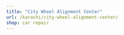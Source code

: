 ```yaml
---
title: "City Wheel Alignment Center"
url: /karachi/city-wheel-alignment-center/
shop: car repair
---
```

